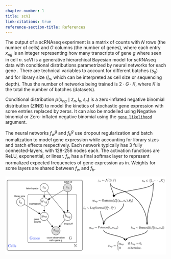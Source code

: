 ```yaml
---
chapter-number: 1
title: scVI
link-citations: true
reference-section-title: References
---
```


The output of a scRNAseq experiment is a matrix of counts with $N$ rows (the number of cells) and $G$ columns (the number of genes), where each entry $x_{ng}$ is an integer representing how many transcripts of gene $g$ where seen in cell $n$.
scVI is a generative hierarchical Bayesian model for scRNAseq data with conditional distributions parametrized by neural networks for each gene . There are technical variables to account for different batches ($s_n$) and for library size ($l_n$, which can be interpreted as cell size or sequencing depth). Thus the number of networks being trained is  $2 \cdot G \cdot K$, where $K$ is the total the number of batches (datasets).


Conditional distribution $p\left(x_{n g} \mid z_{n}, l_n, s_n \right)$ is a zero-inflated negative binomial distribution (ZINB) to model the kinetics of stochastic gene expression with some entries replaced by zeros. It can also be modelled using Negative binomial or Zero-inflated negative binomial using the [`gene_likelihood`](https://docs.scvi-tools.org/en/stable/_modules/scvi/model/_scvi.html) argument.

The neural networks $f^g_{w}$ and $f^g_{h}$ use dropout regularization and batch nomalization to model gene expression while accounting for library sizes and batch effects respectively. Each network typically has 3 fully connected-layers, with 128-256 nodes each. The activation functions are ReLU, exponential, or linear. $f_{w}$ has a final softmax layer to represent normalized expected frequencies of gene expression as in. Weights for some layers are shared between $f_{w}$ and $f_{h}$.

![Fancy plot](assets/scvi_annotated_graphical_model.png)